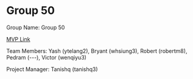 # Group 50
Group Name: Group 50

[MVP Link](http://cs196.cs.illinois.edu)

Team Members: Yash (ytelang2), Bryant (whsiung3), Robert (robertm8), Pedram (---), Victor (wenqiyu3)

Project Manager: Tanishq (tanishq3)
